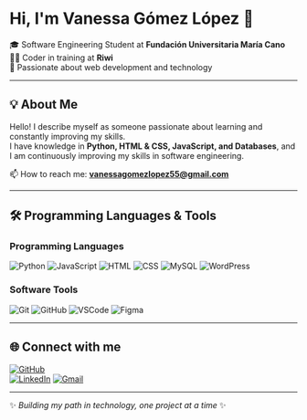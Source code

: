 # Hi, I'm Vanessa Gómez López 👋  

🎓 Software Engineering Student at **Fundación Universitaria María Cano**  
👩‍💻 Coder in training at **Riwi**  
🌟 Passionate about web development and technology  

---

## 💡 About Me  
Hello! I describe myself as someone passionate about learning and constantly improving my skills.  
I have knowledge in **Python, HTML & CSS, JavaScript, and Databases**, and I am continuously improving my skills in software engineering.  

📫 How to reach me: **[vanessagomezlopez55@gmail.com](mailto:vanessagomezlopez55@gmail.com)**  

---

## 🛠️ Programming Languages & Tools  

### Programming Languages  
<p align="left">
  <img src="https://img.icons8.com/color/48/python.png" alt="Python"/>
  <img src="https://img.icons8.com/color/48/javascript.png" alt="JavaScript"/>
  <img src="https://img.icons8.com/color/48/html-5.png" alt="HTML"/>
  <img src="https://img.icons8.com/color/48/css3.png" alt="CSS"/>
  <img src="https://img.icons8.com/color/48/mysql.png" alt="MySQL"/>
  <img src="https://img.icons8.com/color/48/wordpress.png" alt="WordPress"/>
</p>  

### Software Tools  
<p align="left">
  <img src="https://img.icons8.com/color/48/git.png" alt="Git"/>
  <img src="https://img.icons8.com/color/48/github.png" alt="GitHub"/>
  <img src="https://img.icons8.com/color/48/visual-studio-code-2019.png" alt="VSCode"/>
  <img src="https://img.icons8.com/color/48/figma.png" alt="Figma"/>
</p>  

---

## 🌐 Connect with me  
[![GitHub](https://img.shields.io/badge/GitHub-181717?style=for-the-badge&logo=github&logoColor=white)](https://github.com/Vanessa55-rgb)  
[![LinkedIn](https://img.shields.io/badge/LinkedIn-0A66C2?style=for-the-badge&logo=linkedin&logoColor=white)]([https://www.linkedin.com/](https://www.linkedin.com/in/vanessa-gomez-lopez-a7b804360?utm_source=share&utm_campaign=share_via&utm_content=profile&utm_medium=ios_app))  
[![Gmail](https://img.shields.io/badge/Gmail-D14836?style=for-the-badge&logo=gmail&logoColor=white)](mailto:vanessagomezlopez55@gmail.com)  

---

✨ *Building my path in technology, one project at a time* ✨

